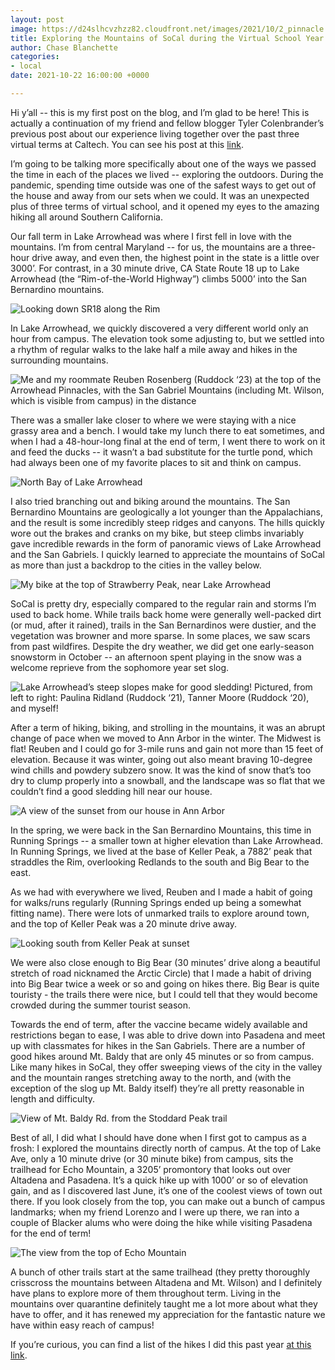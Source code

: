 ```yaml
---
layout: post
image: https://d24slhcvzhzz82.cloudfront.net/images/2021/10/2_pinnacle.jpg
title: Exploring the Mountains of SoCal during the Virtual School Year
author: Chase Blanchette
categories:
- local
date: 2021-10-22 16:00:00 +0000

---
```

Hi y’all -- this is my first post on the blog, and I’m glad to be here! This is actually a continuation of my friend and fellow blogger Tyler Colenbrander’s previous post about our experience living together over the past three virtual terms at Caltech. You can see his post at this [link](https://caltechadmissions.blog/living-in-the-virtual-school-year/ "link").

I’m going to be talking more specifically about one of the ways we passed the time in each of the places we lived -- exploring the outdoors. During the pandemic, spending time outside was one of the safest ways to get out of the house and away from our sets when we could. It was an unexpected plus of three terms of virtual school, and it opened my eyes to the amazing hiking all around Southern California.

Our fall term in Lake Arrowhead was where I first fell in love with the mountains. I’m from central Maryland -- for us, the mountains are a three-hour drive away, and even then, the highest point in the state is a little over 3000’. For contrast, in a 30 minute drive, CA State Route 18 up to Lake Arrowhead (the “Rim-of-the-World Highway”) climbs 5000’ into the San Bernardino mountains.

![](https://d24slhcvzhzz82.cloudfront.net/images/2021/10/1_rim.jpg "Looking down SR18 along the Rim")

In Lake Arrowhead, we quickly discovered a very different world only an hour from campus. The elevation took some adjusting to, but we settled into a rhythm of regular walks to the lake half a mile away and hikes in the surrounding mountains.

![](https://d24slhcvzhzz82.cloudfront.net/images/2021/10/2_pinnacle.jpg "Me and my roommate Reuben Rosenberg (Ruddock ‘23) at the top of the Arrowhead Pinnacles, with the San Gabriel Mountains (including Mt. Wilson, which is visible from campus) in the distance")

There was a smaller lake closer to where we were staying with a nice grassy area and a bench. I would take my lunch there to eat sometimes, and when I had a 48-hour-long final at the end of term, I went there to work on it and feed the ducks -- it wasn’t a bad substitute for the turtle pond, which had always been one of my favorite places to sit and think on campus.

![](https://d24slhcvzhzz82.cloudfront.net/images/2021/10/3_northbay.jpg "North Bay of Lake Arrowhead")

I also tried branching out and biking around the mountains. The San Bernardino Mountains are geologically a lot younger than the Appalachians, and the result is some incredibly steep ridges and canyons. The hills quickly wore out the brakes and cranks on my bike, but steep climbs invariably gave incredible rewards in the form of panoramic views of Lake Arrowhead and the San Gabriels. I quickly learned to appreciate the mountains of SoCal as more than just a backdrop to the cities in the valley below.

![](https://d24slhcvzhzz82.cloudfront.net/images/2021/10/4_strawberry.jpg "My bike at the top of Strawberry Peak, near Lake Arrowhead")

SoCal is pretty dry, especially compared to the regular rain and storms I’m used to back home. While trails back home were generally well-packed dirt (or mud, after it rained), trails in the San Bernardinos were dustier, and the vegetation was browner and more sparse. In some places, we saw scars from past wildfires. Despite the dry weather, we did get one early-season snowstorm in October -- an afternoon spent playing in the snow was a welcome reprieve from the sophomore year set slog.

![](https://d24slhcvzhzz82.cloudfront.net/images/2021/10/5_sledding.jpg "Lake Arrowhead’s steep slopes make for good sledding! Pictured, from left to right: Paulina Ridland (Ruddock ‘21), Tanner Moore (Ruddock ‘20), and myself!")

After a term of hiking, biking, and strolling in the mountains, it was an abrupt change of pace when we moved to Ann Arbor in the winter. The Midwest is flat! Reuben and I could go for 3-mile runs and gain not more than 15 feet of elevation. Because it was winter, going out also meant braving 10-degree wind chills and powdery subzero snow. It was the kind of snow that’s too dry to clump properly into a snowball, and the landscape was so flat that we couldn’t find a good sledding hill near our house.

![](https://d24slhcvzhzz82.cloudfront.net/images/2021/10/6_annarbor.jpg "A view of the sunset from our house in Ann Arbor")

In the spring, we were back in the San Bernardino Mountains, this time in Running Springs -- a smaller town at higher elevation than Lake Arrowhead. In Running Springs, we lived at the base of Keller Peak, a 7882’ peak that straddles the Rim, overlooking Redlands to the south and Big Bear to the east.

As we had with everywhere we lived, Reuben and I made a habit of going for walks/runs regularly (Running Springs ended up being a somewhat fitting name). There were lots of unmarked trails to explore around town, and the top of Keller Peak was a 20 minute drive away.

![](https://d24slhcvzhzz82.cloudfront.net/images/2021/10/7_keller.jpg "Looking south from Keller Peak at sunset")

We were also close enough to Big Bear (30 minutes’ drive along a beautiful stretch of road nicknamed the Arctic Circle) that I made a habit of driving into Big Bear twice a week or so and going on hikes there. Big Bear is quite touristy - the trails there were nice, but I could tell that they would become crowded during the summer tourist season.

Towards the end of term, after the vaccine became widely available and restrictions began to ease, I was able to drive down into Pasadena and meet up with classmates for hikes in the San Gabriels. There are a number of good hikes around Mt. Baldy that are only 45 minutes or so from campus. Like many hikes in SoCal, they offer sweeping views of the city in the valley and the mountain ranges stretching away to the north, and (with the exception of the slog up Mt. Baldy itself) they’re all pretty reasonable in length and difficulty.

![](https://d24slhcvzhzz82.cloudfront.net/images/2021/10/9_baldy.jpg "View of Mt. Baldy Rd. from the Stoddard Peak trail")

Best of all, I did what I should have done when I first got to campus as a frosh: I explored the mountains directly north of campus. At the top of Lake Ave, only a 10 minute drive (or 30 minute bike) from campus, sits the trailhead for Echo Mountain, a 3205’ promontory that looks out over Altadena and Pasadena. It’s a quick hike up with 1000’ or so of elevation gain, and as I discovered last June, it’s one of the coolest views of town out there. If you look closely from the top, you can make out a bunch of campus landmarks; when my friend Lorenzo and I were up there, we ran into a couple of Blacker alums who were doing the hike while visiting Pasadena for the end of term!

![](https://d24slhcvzhzz82.cloudfront.net/images/2021/10/10_echo.jpg "The view from the top of Echo Mountain")

A bunch of other trails start at the same trailhead (they pretty thoroughly crisscross the mountains between Altadena and Mt. Wilson) and I definitely have plans to explore more of them throughout term. Living in the mountains over quarantine definitely taught me a lot more about what they have to offer, and it has renewed my appreciation for the fantastic nature we have within easy reach of campus!

If you’re curious, you can find a list of the hikes I did this past year [at this link](https://docs.google.com/document/d/1jECyWkSV9kjEdh9jbIo-HxQKfamMQhkYSz-x5C3kWu8/edit?usp=sharing).